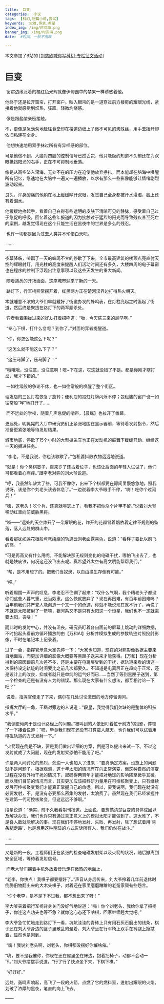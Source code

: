 ```yaml
---
title:  巨变
categories:  小说
tags:  [科幻,短篇小说,尝试]
keywords:  灾难,传承,希望
index_img: /img/时间海.png
banner_img: /img/时间海.png
date:  #时间，一般不用改

---
```


本文参加了B站的 [[刘慈欣喊你写科幻-专栏征文活动](https://www.bilibili.com/blackboard/activity-sci-fi.html)]

<!-- more -->

# 巨变



​	窗帘边缘泛着的橘红色光辉就像伊甸园中的禁果一样诱惑着他。

​	他终于还是拉开窗帘，打开窗户。映入眼帘的是一道穿过前方楼房的耀眼光线，紧接着他就感觉到炽热，狂躁。轻微灼烧感。

​	像是跟盐酸亲密接触。

​	不，更像是急匆匆地赶往食堂却在楼道边缠上了微不可见的蜘蛛丝，用手去拨开却依旧粘连在全身。

​	他想快速地用双手抹过所有有异样感的部位。

​	可是他做不到，大脑对四肢的控制信号已然丢包，他只能隐约知道不久前还在为双眼抵挡阳光的右手，正在不可抑制地垂落。

​	像是从高空坠入深海，无处不在的压力在迫使他放弃挣扎，而本能却在脑海中唤醒所有记忆，急速地在大脑中一遍又一遍播放，以求有那么一些影像能够让情绪剧烈波动起来。

​	良久，浑身酸痛的他躺在地上缓缓睁开双眼，发觉自己全身都被汗水浸湿，脸上还有着泪水。

​	他缓缓地抬起手，看着自己白得有些透明的皮肤下清晰可见的静脉，感受着自己过于急促的呼吸。回忆着这些年报道的因为接触过于猛烈的阳光而导致残疾甚至死亡的案例，越发觉得现在这个只能生活在黑夜中的世界是多么的残忍。

​	也许一切都是因为过去人类并不珍惜白天吧。

​	……

--------

​	夜幕降临，喧嚣了一天的蝉鸣不甘的停歇了下来，全市最高建筑的楼顶点亮直射天空的耀眼射灯，用光柱的高度来提醒人们活动时间还有多久，大楼四周的电子幕窗也在程序的控制下浮现出注意事项以及这些天发生的重大新闻。

​	随着熟悉的开场画面，这座城市迎来了新的一天。

​	路灯下，行军椅照常摆开着，红黑两方正在楚河汉界边打得热火朝天。

​	本就睡意不浓的大爷们早就戴好了街道办发的蜂鸣表，在灯柱亮起之时逛起了街道，然后终是聚拢在路灯下的两军厮杀处。

​	弈者看着围拢过来的好友打着招呼道：“呦，今天陈三来的最早啊。”

​	“专心下棋，打什么岔呢？到你了。”对面的弈者提醒道。

​	“你，你怎么能这么下呢？”

​	“这怎么就不能这么下了？”

​	“这压马脚了，压马脚了！”

​	“哦哦哦，没注意，没注意啊！嗯~下在这，哎这就没错了不是。都是你刚才瞎打岔，我才下错的。”

​	一如往常般的争论不休，也一如往常般的唤醒了整个街区。

​	理发店的三色灯柱恢复了旋转；便利店的霓虹灯牌闪烁不停；包租婆的窗户也一如往常般“哗”地打开了……

​	而不远处的学校，随着几声急促的哨声，【晨练】也拉开了帷幕。

​	更远处，明晃晃的大厅中研究员们正紧张地围在显示器前，等待着发射指令，然后准备更紧张地等待发射结果。

​	城市地底，停歇了15个小时的大型掘进车也正在发动机的鼓舞下缓缓开动，继续这一天的掘进任务。

​	“李老，不是我说，你也该歇歇了。”包租婆抖散衣物远远地说道。

​	“就是！你个臭棋篓子，百来岁了还占着位子，也该让后面的年轻人试试了，他们可都看着心痒痒。”跟李老对弈的刘大爷说道。

​	“哼，我虽然年龄大了些，可我不像你，出来下个棋都要在房间里慢悠悠地，照我说呀，该是你个刘老头该去休息了。”一边说着李大爷眼手不停，“嗨！吃你个过河兵！”

​	“嗨，这老头！吃个兵，还真就嘚瑟上了，看我不把你杀个片甲不留。”说着刘大爷移动红車向前威胁黑将。

​	“嘭——”远处的天空炸开了一朵耀眼的花，炸开的花瓣冒着烟依着定律不规则的坠落，落入远处的群山中。

​	看着那犹如莲花根般弯弯绕绕的轨迹云刘老面露喜色，说道：“看样子要比以前飞的高。 ”

​	“可是再高又有什么用呢，不能解决那无规则变化的电磁干扰，哪怕飞出去了，也就是块废铁，何况这还没飞出去呢。真希望外太空有高文明能帮帮我们。”

​	“帮，是不用想了的。把我们当奴隶，以自由换生存倒有可能。”

​	“哎。”

​	听着周围一声声的叹息，李老忍不住训了起来：“叹什么气啊，我个糟老头子都没你们这些人暮气重，还当奴隶，这么快就放弃了？现在再困难，有百年前困难吗？百年前我们共产党人能创造一个又一个的奇迹，你就不能说现在就不行了，再说了不就是太阳被射了一箭嘛，银河系又不是只有太阳这一个恒星，我们也不一定就需要太阳，丧啥！”

​	而此时的发射中心，并没有沮丧，研究员盯着各自面前的屏幕上跳动的详细数据，不时抬起头看前方循环播放的由【万和AI】分析并模拟生成的参数轨迹对照投射影像，不时在笔记本上记录着。

​	过了一会，指挥官示意大家先停一下：“大家也知道，现在的对照影像数据主要来自地面站，而更加详细的影像大概要等黑匣子送来来才能获得。【万和】现在分析得到的原因跟前几次差不多，还是主要在电离层受到的干扰，据轨道来看的话这一次保持设定轨迹的时间要比之前几次都要久。不知道是电离层正在趋向于正常，还是设计上的改良，抑或者就只是单纯的运气好而已……当然了等到黑匣子送到，第一个检查的还是有没有人为的错误。那么现在大家有什么想法，都互相讨论一下吧？”

​	说着，指挥官便走了下来，偶尔在几处讨论激烈的地方停留询问。

​	指挥大厅的一角，王磊对旁边的人说道：“段星，我觉得我们欠缺的是整体的科技水平。”

​	“我倒更倾向于是设计路径上的问题。”被叫到的人依旧盯着位于前方的投影，停顿了一下接着说道：“嗯，毕竟我们现在还没有打算载人航天，也许我们可以试着用电磁轨道的方式发射一下。”

​	“火箭现在倒是不缺，要是我们做出详细的方案，倒是可以提出来试一下。不过这发射就成了大问题，现在的发射架恐怕不能用了吧。”

​	许是两人间讨论的热烈，旁边一人也加入了进来：“要真确定方案，设施上的问题就不是问题了。根据观测，这十年太阳的情况有在向正常演变，但这种自然的演变过程在没有外物干扰的情况下，起码得两百年才能把对地球的影响降至微乎其微。而以我们目前的情况而言，其实更加应该把科研力量用在可控核聚变上，只有继续发展可控核聚变我们才能真正掌握自己的命运。所以，要我说啊，我们现在就没有必要发射，不，是没有必要那么密集的发射，太浪费了。虽然现在我们已经掌握并在建第一代可控核聚变，但这远远不够啊。”

​	段星说道：“确实，前不久我看期刊报道。上面说，要想搞清楚巨变的具体成因以及解决办法，我们也许只有通过真正意义上的模拟太阳才能做到了。这太难了，不是叠人数就能解决的事。现在我们不停地发射、失败、再发射，除了想试着用‘两条腿走路’，也是想用这种明显的方式告诉所有人，我们仍然在战斗。”

​	……

-----

​	又是新的一夜，工程师们正在紧张的检查电磁发射架以及火箭的状况，随后撤离到安全区域，等待着发射信号。

​	而老大爷们揣着手机外放着音乐走在微热的地面上，

​	“老李，你快点！我棋子都要摆好了。”声音从身后传来，刘大爷拎着几年前退休时倒腾旧物翻出来的大木头棋子，对着还在家里磨磨蹭蹭的老冤家颇有些怨言。

​	“你个老李，是不是下不过我，都不想出来了呀！”

​	李大爷夹着把行军椅背身关门没好气地说道：“嗨！你个刘老头，我给你拿了把椅子，你连这点功夫也等不急？就你这心态还下啥棋，回家继续睡大觉吧。”

​	李大爷急忙忙地走到路灯下一看，坑坑洼洼的青砖上只有用石灰石磨出的线条，棋子还在刘大爷身边的篮子里散乱的垒着，刘大爷坐在行军椅上双手在裤腿上擦拭着，显然也是刚到。

​	“嗨！我说刘老头啊，刘老头，你棋都没摆好你催啥催。”

​	“嗨，要不是我催你，你现在还在屋里坐在床边，抱着把椅子，动都不会动一下。”刘大爷摆摆手说道，“行了行了快点坐下来，下棋下棋。”

​	“好好好。”

​	远处，轰鸣声响起，高飞了一段的火箭，点燃了它的燃料室，迸射出耀眼的火焰，划破了浓厚的黑夜，笔直的向上飞去。

——
